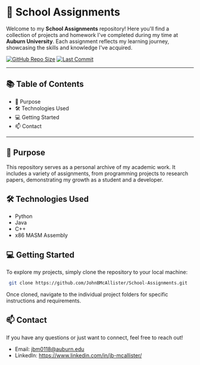 # 🏫 School Assignments

Welcome to my **School Assignments** repository! Here you'll find a collection of projects and homework I've completed during my time at **Auburn University**. Each assignment reflects my learning journey, showcasing the skills and knowledge I've acquired.

[![GitHub Repo Size](https://img.shields.io/github/repo-size/JohnBMcAllister/School-Assignments?style=flat-square)](https://github.com/JohnBMcAllister/School-Assignments)
[![Last Commit](https://img.shields.io/github/last-commit/JohnBMcAllister/School-Assignments?style=flat-square)](https://github.com/JohnBMcAllister/School-Assignments)

---

## 📚 Table of Contents

- 🎯 Purpose
- 🛠️ Technologies Used
- 💻 Getting Started
- 📫 Contact

---

## 🎯 Purpose

This repository serves as a personal archive of my academic work. It includes a variety of assignments, from programming projects to research papers, demonstrating my growth as a student and a developer.

## 🛠️ Technologies Used

- Python
- Java
- C++
- x86 MASM Assembly
  
## 💻 Getting Started

To explore my projects, simply clone the repository to your local machine:

```bash
 git clone https://github.com/JohnBMcAllister/School-Assignments.git
```
Once cloned, navigate to the individual project folders for specific instructions and requirements.

## 📫 Contact

If you have any questions or just want to connect, feel free to reach out!
  - Email: jbm0118@auburn.edu
  - LinkedIn: https://www.linkedin.com/in/jb-mcallister/
